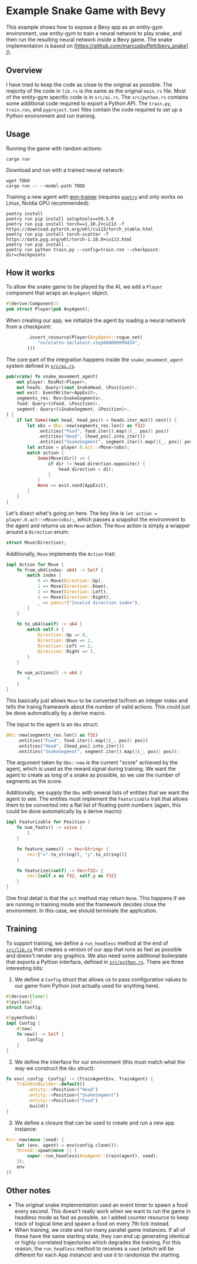 # Example Snake Game with Bevy

This example shows how to expose a Bevy app as an entity-gym environment, use entity-gym to train a neural network to play snake, and then run the resulting neural network inside a Bevy game.
The snake implementation is based on [https://github.com/marcusbuffett/bevy_snake]().

## Overview

I have tried to keep the code as close to the original as possible.
The majority of the code in `lib.rs` is the same as the original `main.rs` file.
Most of the entity-gym specific code is in `src/ai.rs`.
The `src/python.rs` contains some additional code required to export a Python API. The `train.py`, `train.ron`, and `pyproject.toml` files contain the code required to set up a Python environment and run training.

## Usage

Running the game with random actions:

```shell
cargo run
```

Download and run with a trained neural network:

```shell
wget TODO
cargo run -- --model-path TODO
```

Training a new agent with [enn-trainer](https://github.com/entity-neural-network/enn-trainer) (requires [`poetry`](https://python-poetry.org/) and only works on Linux, Nvidia GPU recommended):

```shell
poetry install
poetry run pip install setuptools==59.5.0
poetry run pip install torch==1.10.2+cu113 -f https://download.pytorch.org/whl/cu113/torch_stable.html
poetry run pip install torch-scatter -f https://data.pyg.org/whl/torch-1.10.0+cu113.html
poetry run pip install .
poetry run python train.py --config=train.ron --checkpoint-dir=checkpoints
```

## How it works

To allow the snake game to be played by the AI, we add a `Player` component that wraps an `AnyAgent` object.

```rust
#[derive(Component)]
pub struct Player(pub AnyAgent);
```

When creating our app, we initialize the agent by loading a neural network from a checkpoint:

```rust
        .insert_resource(Player(AnyAgent::rogue_net(
            "norelattn-1m/latest-step000000999424",
        )))
```

The core part of the integration happens inside the `snake_movement_agent` system defined in [`src/ai.rs`]().

```rust
pub(crate) fn snake_movement_agent(
    mut player: ResMut<Player>,
    mut heads: Query<(&mut SnakeHead, &Position)>,
    mut exit: EventWriter<AppExit>,
    segments_res: Res<SnakeSegments>,
    food: Query<(&Food, &Position)>,
    segment: Query<(&SnakeSegment, &Position)>,
) {
    if let Some((mut head, head_pos)) = heads.iter_mut().next() {
        let obs = Obs::new(segments_res.len() as f32)
            .entities("Food", food.iter().map(|(_, pos)| pos))
            .entities("Head", [head_pos].into_iter())
            .entities("SnakeSegment", segment.iter().map(|(_, pos)| pos));
        let action = player.0.act::<Move>(obs);
        match action {
            Some(Move(dir)) => {
                if dir != head.direction.opposite() {
                    head.direction = dir;
                }
            }
            None => exit.send(AppExit),
        }
    }
}
```

Let's disect what's going on here.
The key line is `let action = player.0.act::<Move>(obs);`, which passes a snapshot the environment to the agent and returns us an `Move` action.
The `Move` action is simply a wrapper around a `Direction` enum:

```rust
struct Move(Direction);
```

Additionally, `Move` implements the `Action` trait:

```rust
impl Action for Move {
    fn from_u64(index: u64) -> Self {
        match index {
            0 => Move(Direction::Up),
            1 => Move(Direction::Down),
            2 => Move(Direction::Left),
            3 => Move(Direction::Right),
            _ => panic!("Invalid direction index"),
        }
    }

    fn to_u64(&self) -> u64 {
        match self.0 {
            Direction::Up => 0,
            Direction::Down => 1,
            Direction::Left => 2,
            Direction::Right => 3,
        }
    }

    fn num_actions() -> u64 {
        4
    }
}
```

This basically just allows `Move` to be converted to/from an integer index and tells the trainig framework about the number of valid actions.
This could just be done automatically by a derive macro.

The input to the agent is an `Obs` struct:

```rust
Obs::new(segments_res.len() as f32)
    .entities("Food", food.iter().map(|(_, pos)| pos))
    .entities("Head", [head_pos].into_iter())
    .entities("SnakeSegment", segment.iter().map(|(_, pos)| pos));
```

The argument taken by `Obs::new` is the current "score" achieved by the agent, which is used as the reward signal during training.
We want the agent to create as long of a snake as possible, so we use the number of segments as the score.

Additionally, we supply the `Obs` with several lists of entities that we want the agent to see.
The entities must implement the `Featurizable` trait that allows them to be converted into a flat list of floating point numbers (again, this could be done automatically by a derive macro):

```rust
impl Featurizable for Position {
    fn num_feats() -> usize {
        2
    }

    fn feature_names() -> Vec<String> {
        vec!["x".to_string(), "y".to_string()]
    }

    fn featurize(&self) -> Vec<f32> {
        vec![self.x as f32, self.y as f32]
    }
}
```

One final detail is that the `act` method may return `None`.
This happens if we are running in training mode and the framework decides close the environment.
In this case, we should terminate the application.

## Training

To support training, we define a `run_headless` method at the end of [`src/lib.rs`]() that creates a version of our app that runs as fast as possible and doesn't render any graphics.
We also need some additional boilerplate that exports a Python interface, defined in [`src/python.rs`](). There are three interesting bits:

1. We define a `Config` struct that allows us to pass configuration values to our game from Python (not actually used for anything here).

```rust
#[derive(Clone)]
#[pyclass]
struct Config;

#[pymethods]
impl Config {
    #[new]
    fn new() -> Self {
        Config
    }
}
```

2. We define the interface for our environment (this must match what the way we construct the `Obs` struct):

```rust
fn env(_config: Config) -> (TrainAgentEnv, TrainAgent) {
    TrainEnvBuilder::default()
        .entity::<Position>("Head")
        .entity::<Position>("SnakeSegment")
        .entity::<Position>("Food")
        .build()
}
```

3. We define a closure that can be used to create and run a new app instance:

```rust
Arc::new(move |seed| {
    let (env, agent) = env(config.clone());
    thread::spawn(move || {
        super::run_headless(AnyAgent::train(agent), seed);
    });
    env
})
```

## Other notes

- The original snake implementation used an event timer to spawn a food every second.
  This doesn't really work when we want to run the game in headless mode as fast as possible, so I added counter resource to keep track of logical time and spawn a food on every 7th tick instead.
- When training, we crate and run many parallel game instances.
  If all of these have the same starting state, they can end up generating identical or highly correlated trajectories which degrades the training.
  For this reason, the `run_headless` method to receives a `seed` (which will be different for each App instance) and use it to randomize the starting.